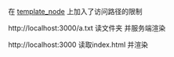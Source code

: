 在 [template_node](https://github.com/huang4683337/nodeJs/tree/master/ejs/template_node) 上加入了访问路径的限制

http://localhost:3000/a.txt   读文件夹 并服务端渲染

http://localhost:3000 读取index.html 并渲染
